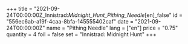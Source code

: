 +++
title = "2021-09-24T00:00:00Z_Innistrad:_Midnight_Hunt_Pithing_Needle_[en]_false"
id = "556ec6ab-a19f-4caa-8bfa-145555402caf"
date = "2021-09-24T00:00:00Z"
name = "Pithing Needle"
lang = ["en"]
price = "0.75"
quantity = 4
foil = false
set = "Innistrad: Midnight Hunt"
+++
